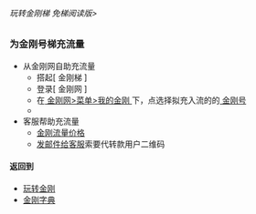 ###### 玩转金刚梯 免梯阅读版>
### 为金刚号梯充流量

- 从金刚网自助充流量
  - 搭起[ 金刚梯 ]
  - 登录[ 金刚网 ]
  - 在[ 金刚网>菜单>我的金刚 ]()下，点选择拟充入流的的[ 金刚号 ]()
  - 
- 客服帮助充流量
  - [金刚流量价格](https://github.com/a2zitpro/web/blob/master/LadderFree/kkDictionary/KKDatatrafficPriceOfLadderKKID.md)
  - [发邮件给客服](mailto:cs@a2zit.us)索要代转款用户二维码


#### 返回到
- [玩转金刚](https://github.com/a2zitpro/web/blob/master/LadderFree/A.md)
- [金刚字典](https://github.com/a2zitpro/web/blob/master/LadderFree/kkDictionary/KKDictionary.md)
